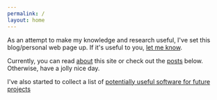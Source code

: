 ```yaml
---
permalink: /
layout: home
---
```


As an attempt to make my knowledge and research useful, I've set this blog/personal web page up. If it's useful to you, [let me know](mailto:riley@ramone.co).

Currently, you can read [about](./about) this site or check out the [posts](./posts) below. Otherwise, have a jolly nice day.

I've also started to collect a list of [potentially useful software for future projects](./Software)
